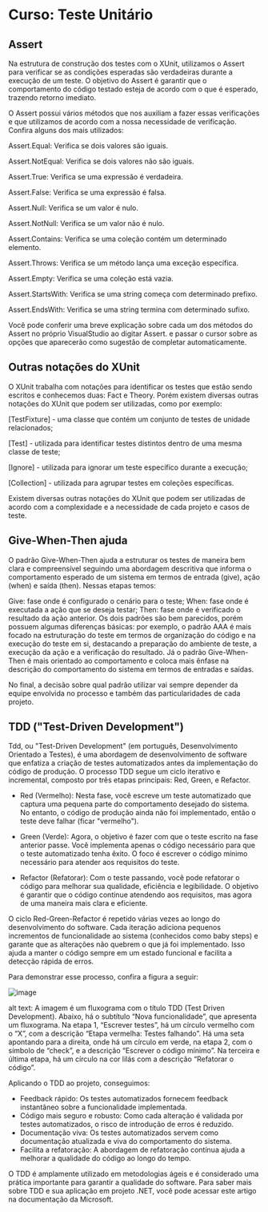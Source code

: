 # Curso: Teste Unitário

## Assert
Na estrutura de construção dos testes com o XUnit, utilizamos o Assert para verificar se as condições esperadas são verdadeiras durante a execução de um teste. O objetivo do Assert é garantir que o comportamento do código testado esteja de acordo com o que é esperado, trazendo retorno imediato.

O Assert possui vários métodos que nos auxiliam a fazer essas verificações e que utilizamos de acordo com a nossa necessidade de verificação. Confira alguns dos mais utilizados:

Assert.Equal: Verifica se dois valores são iguais.

Assert.NotEqual: Verifica se dois valores não são iguais.

Assert.True: Verifica se uma expressão é verdadeira.

Assert.False: Verifica se uma expressão é falsa.

Assert.Null: Verifica se um valor é nulo.

Assert.NotNull: Verifica se um valor não é nulo.

Assert.Contains: Verifica se uma coleção contém um determinado elemento.

Assert.Throws: Verifica se um método lança uma exceção específica.

Assert.Empty: Verifica se uma coleção está vazia.

Assert.StartsWith: Verifica se uma string começa com determinado prefixo.

Assert.EndsWith: Verifica se uma string termina com determinado sufixo.

Você pode conferir uma breve explicação sobre cada um dos métodos do Assert no próprio VisualStudio ao digitar Assert. e passar o cursor sobre as opções que aparecerão como sugestão de completar automaticamente.

## Outras notações do XUnit

O XUnit trabalha com notações para identificar os testes que estão sendo escritos e conhecemos duas: Fact e Theory. Porém existem diversas outras notações do XUnit que podem ser utilizadas, como por exemplo:

[TestFixture] - uma classe que contém um conjunto de testes de unidade relacionados;

[Test] - utilizada para identificar testes distintos dentro de uma mesma classe de teste;

[Ignore] - utilizada para ignorar um teste específico durante a execução;

[Collection] - utilizada para agrupar testes em coleções específicas.

Existem diversas outras notações do XUnit que podem ser utilizadas de acordo com a complexidade e a necessidade de cada projeto e casos de teste. 

## Give-When-Then ajuda

O padrão Give-When-Then ajuda a estruturar os testes de maneira bem clara e compreensível seguindo uma abordagem descritiva que informa o comportamento esperado de um sistema em termos de entrada (give), ação (when) e saída (then). Nessas etapas temos:

Give: fase onde é configurado o cenário para o teste;
When: fase onde é executada a ação que se deseja testar;
Then: fase onde é verificado o resultado da ação anterior.
Os dois padrões são bem parecidos, porém possuem algumas diferenças básicas: por exemplo, o padrão AAA é mais focado na estruturação do teste em termos de organização do código e na execução do teste em si, destacando a preparação do ambiente de teste, a execução da ação e a verificação do resultado. Já o padrão Give-When-Then é mais orientado ao comportamento e coloca mais ênfase na descrição do comportamento do sistema em termos de entradas e saídas.

No final, a decisão sobre qual padrão utilizar vai sempre depender da equipe envolvida no processo e também das particularidades de cada projeto.

## TDD ("Test-Driven Development")
Tdd, ou "Test-Driven Development" (em português, Desenvolvimento Orientado a Testes), é uma abordagem de desenvolvimento de software que enfatiza a criação de testes automatizados antes da implementação do código de produção. O processo TDD segue um ciclo iterativo e incremental, composto por três etapas principais: Red, Green, e Refactor.

- Red (Vermelho): Nesta fase, você escreve um teste automatizado que captura uma pequena parte do comportamento desejado do sistema. No entanto, o código de produção ainda não foi implementado, então o teste deve falhar (ficar "vermelho").

- Green (Verde): Agora, o objetivo é fazer com que o teste escrito na fase anterior passe. Você implementa apenas o código necessário para que o teste automatizado tenha êxito. O foco é escrever o código mínimo necessário para atender aos requisitos do teste.

- Refactor (Refatorar): Com o teste passando, você pode refatorar o código para melhorar sua qualidade, eficiência e legibilidade. O objetivo é garantir que o código continue atendendo aos requisitos, mas agora de uma maneira mais clara e eficiente.

O ciclo Red-Green-Refactor é repetido várias vezes ao longo do desenvolvimento do software. Cada iteração adiciona pequenos incrementos de funcionalidade ao sistema (conhecidos como baby steps) e garante que as alterações não quebrem o que já foi implementado. Isso ajuda a manter o código sempre em um estado funcional e facilita a detecção rápida de erros.

Para demonstrar esse processo, confira a figura a seguir:

![image](https://github.com/Arthur-Sena/Curso-TesteUnitario/assets/57300757/d0233a91-0515-496c-8d94-b76ce19bb939)

alt text: A imagem é um fluxograma com o título TDD (Test Driven Development). Abaixo, há o subtítulo “Nova funcionalidade”, que apresenta um fluxograma. Na etapa 1, “Escrever testes”, há um círculo vermelho com o “X”, com a descrição “Etapa vermelha: Testes falhando”. Há uma seta apontando para a direita, onde há um círculo em verde, na etapa 2, com o símbolo de “check”, e a descrição “Escrever  o código mínimo”. Na terceira e última etapa, há um círculo na cor lilás com a descrição “Refatorar o código”.

Aplicando o TDD ao projeto, conseguimos:

- Feedback rápido: Os testes automatizados fornecem feedback instantâneo sobre a funcionalidade implementada.
- Código mais seguro e robusto: Como cada alteração é validada por testes automatizados, o risco de introdução de erros é reduzido.
- Documentação viva: Os testes automatizados servem como documentação atualizada e viva do comportamento do sistema.
- Facilita a refatoração: A abordagem de refatoração contínua ajuda a melhorar a qualidade do código ao longo do tempo.

O TDD é amplamente utilizado em metodologias ágeis e é considerado uma prática importante para garantir a qualidade do software. Para saber mais sobre TDD e sua aplicação em projeto .NET, você pode acessar este artigo na documentação da Microsoft.
